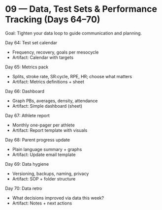 # 09 — Data, Test Sets & Performance Tracking (Days 64–70)

Goal: Tighten your data loop to guide communication and planning.

Day 64: Test set calendar
- Frequency, recovery, goals per mesocycle
- Artifact: Calendar with targets

Day 65: Metrics pack
- Splits, stroke rate, SR:cycle, RPE, HR; choose what matters
- Artifact: Metrics definitions + sheet

Day 66: Dashboard
- Graph PBs, averages, density, attendance
- Artifact: Simple dashboard (sheet)

Day 67: Athlete report
- Monthly one-pager per athlete
- Artifact: Report template with visuals

Day 68: Parent progress update
- Plain language summary + graphs
- Artifact: Update email template

Day 69: Data hygiene
- Versioning, backups, naming, privacy
- Artifact: SOP + folder structure

Day 70: Data retro
- What decisions improved via data this week?
- Artifact: Notes + next actions
